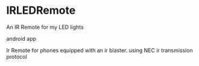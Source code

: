 # IRLEDRemote
An IR Remote for my LED lights

android app

Ir Remote for phones equipped with an ir blaster.
using NEC ir transmission protocol
